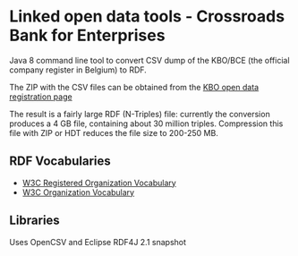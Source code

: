 # Linked open data tools - Crossroads Bank for Enterprises

Java 8 command line tool to convert CSV dump of the KBO/BCE (the official company register in Belgium) to RDF.

The ZIP with the CSV files can be obtained from the [KBO open data registration page](https://kbopub.economie.fgov.be/kbo-open-data/?lang=en)

The result is a fairly large RDF (N-Triples) file: currently the conversion produces a 4 GB file, containing about 30 million triples.
Compression this file with ZIP or HDT reduces the file size to 200-250 MB.

## RDF Vocabularies

* [W3C Registered Organization Vocabulary](https://www.w3.org/TR/vocab-regorg/)
* [W3C Organization Vocabulary](https://www.w3.org/TR/vocab-org/)

## Libraries

Uses OpenCSV and Eclipse RDF4J 2.1 snapshot
